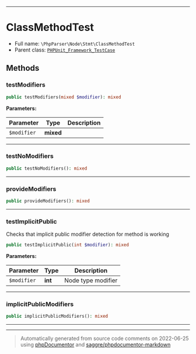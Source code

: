 ***

# ClassMethodTest





* Full name: `\PhpParser\Node\Stmt\ClassMethodTest`
* Parent class: [`PHPUnit_Framework_TestCase`](../../../PHPUnit_Framework_TestCase.md)




## Methods


### testModifiers



```php
public testModifiers(mixed $modifier): mixed
```








**Parameters:**

| Parameter | Type | Description |
|-----------|------|-------------|
| `$modifier` | **mixed** |  |




***

### testNoModifiers



```php
public testNoModifiers(): mixed
```











***

### provideModifiers



```php
public provideModifiers(): mixed
```











***

### testImplicitPublic

Checks that implicit public modifier detection for method is working

```php
public testImplicitPublic(int $modifier): mixed
```








**Parameters:**

| Parameter | Type | Description |
|-----------|------|-------------|
| `$modifier` | **int** | Node type modifier |




***

### implicitPublicModifiers



```php
public implicitPublicModifiers(): mixed
```











***


***
> Automatically generated from source code comments on 2022-06-25 using [phpDocumentor](http://www.phpdoc.org/) and [saggre/phpdocumentor-markdown](https://github.com/Saggre/phpDocumentor-markdown)
